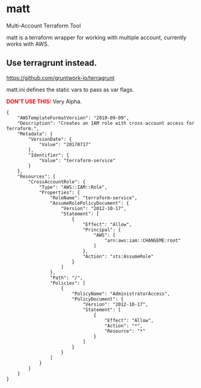 # matt
Multi-Account Terraform Tool

matt is a terraform wrapper for working with multiple account, currently works with AWS.

## Use terragrunt instead.  
https://github.com/gruntwork-io/terragrunt

matt.ini defines the static vars to pass as var flags.

<span style="color:red">**DON'T USE THIS:** </span> Very Alpha.



````
{
    "AWSTemplateFormatVersion": "2010-09-09",
    "Description": "Creates an IAM role with cross-account access for Terraform.",
    "Metadata": {
        "VersionDate": {
            "Value": "20170717"
        },
        "Identifier": {
            "Value": "terraform-service"
        }
    },
    "Resources": {
        "CrossAccountRole": {
            "Type": "AWS::IAM::Role",
            "Properties": {
                "RoleName": "terraform-service",
                "AssumeRolePolicyDocument": {
                    "Version": "2012-10-17",
                    "Statement": [
                        {
                            "Effect": "Allow",
                            "Principal": {
                                "AWS": [
                                    "arn:aws:iam::CHANGEME:root"
                                ]
                            },
                            "Action": "sts:AssumeRole"
                        }
                    ]
                },
                "Path": "/",
                "Policies": [
                    {
                        "PolicyName": "AdministratorAccess",
                        "PolicyDocument": {
                            "Version": "2012-10-17",
                            "Statement": [
                                {
                                    "Effect": "Allow",
                                    "Action": "*",
                                    "Resource": "*"
                                }
                            ]
                        }
                    }
                ]
            }
        }
    }
}
````
